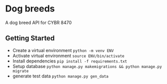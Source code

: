# Dog breeds
A dog breed API for CYBR 8470

## Getting Started

- Create a virtual environment `python -m venv ENV`
- Activate virtual environment `source ENV/bin/activate`
- Install dependencies `pip install -f requirements.txt`
- Setup database `python manage.py makemigrations && python manage.py migrate`
- generate test data `python manage.py gen_data`